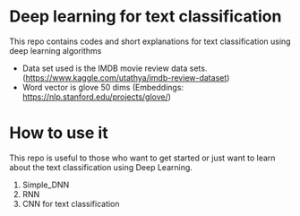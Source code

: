 # Deep learning for text classification
This repo contains codes and short explanations for text classification using deep learning algorithms
* Data set used is the IMDB movie review data sets. (https://www.kaggle.com/utathya/imdb-review-dataset)
* Word vector is glove 50 dims (Embeddings: https://nlp.stanford.edu/projects/glove/)

# How to use it
This repo is useful to those who want to get started or just want to learn about the text classification using Deep Learning.
1. Simple_DNN 
2. RNN 
3. CNN for text classification



